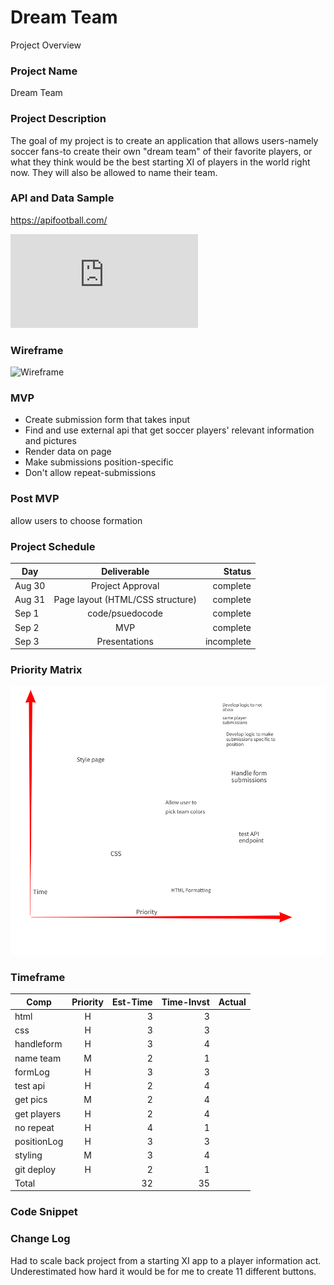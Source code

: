 # Dream Team
Project Overview

### Project Name

Dream Team

### Project Description

The goal of my project is to create an application that allows users-namely soccer fans-to create their own "dream team" of their favorite players, or what they think would be the best starting XI of players in the world right now. They will also be allowed to name their team.

### API and Data Sample
https://apifootball.com/

![API REQUEST](https://github.com/LiamB93/Project-1/blob/main/sampleAPI.js "API Request")

### Wireframe
![Wireframe](https://github.com/LiamB93/Project-1/blob/main/Pics/wireframe.png "Wireframe")

### MVP

* Create submission form that takes input
* Find and use external api that get soccer players' relevant information and pictures
* Render data on page
* Make submissions position-specific
* Don't allow repeat-submissions

### Post MVP
allow users to choose formation

### Project Schedule

Day   |Deliverable   				                   |Status
------|:--------------------------------------:|-----------:
Aug 30|	Project Approval                       |complete
Aug 31|	Page layout (HTML/CSS structure)       |complete
Sep 1 |	code/psuedocode                        |complete
Sep 2 |	MVP	                                   |complete
Sep 3 |	Presentations                          |incomplete   	

### Priority Matrix

![Priority Matrix](Pics/matrix.png)

### Timeframe

Comp       |Priority    |Est-Time    |Time-Invst   |Actual
---------- |:----------:|-----------:|------------:|------:
html       |    H       |3           | 3           |       
css        |    H       |3           | 3           |       
handleform |    H       |3           | 4           |       
name team  |    M       |2           | 1           |       
formLog    |    H       |3           | 3           |       
test api   |    H       |2           | 4           |       
get pics   |    M       |2           | 4           |       
get players|    H       |2           | 4           |       
no repeat  |    H       |4           | 1            |       
positionLog|    H       |3           | 3            |       
styling    |    M       |3           | 4            |       
git deploy |    H       |2           | 1            |       
  Total    |            |32          |  35           |   


### Code Snippet



### Change Log
Had to scale back project from a starting XI app to a player information act. Underestimated how hard it would be for me to create 11 different buttons.

